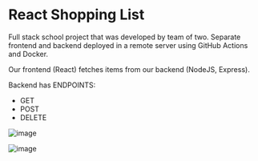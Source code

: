 # React Shopping List

Full stack school project that was developed by team of two. Separate frontend and backend deployed in a remote server using GitHub Actions and Docker.

Our frontend (React) fetches items from our backend (NodeJS, Express).

Backend has ENDPOINTS:

- GET
- POST
- DELETE

![image](https://github.com/antonlahtinen/React-Shopping-List/assets/115111370/1eabbc61-45a9-4008-a408-2c55275b4ae9)


![image](https://github.com/antonlahtinen/React-Shopping-List/assets/115111370/5f0ea65a-8c9a-40e2-9261-437d5581e887)





